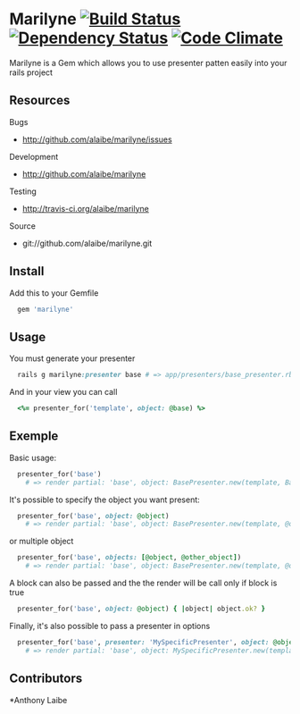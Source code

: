 # Marilyne [![Build Status](https://secure.travis-ci.org/alaibe/marilyne.png)][travis] [![Dependency Status](https://gemnasium.com/alaibe/marilyne.png)][gemnasium] [![Code Climate](https://codeclimate.com/badge.png)][codeclimate]

[travis]: http://travis-ci.org/alaibe/marilyne
[gemnasium]: https://gemnasium.com/alaibe/marilyne
[codeclimate]: https://codeclimate.com/github/alaibe/marilyne

Marilyne is a Gem which allows you to use presenter patten easily into your rails project

## Resources
Bugs

* http://github.com/alaibe/marilyne/issues

Development

* http://github.com/alaibe/marilyne

Testing

* http://travis-ci.org/alaibe/marilyne

Source

* git://github.com/alaibe/marilyne.git

## Install

Add this to your Gemfile
``` ruby
  gem 'marilyne'
```

## Usage

You must generate your presenter
``` ruby
  rails g marilyne:presenter base # => app/presenters/base_presenter.rb
```

And in your view you can call
``` ruby
  <%= presenter_for('template', object: @base) %>
```

## Exemple

Basic usage:
``` ruby
  presenter_for('base')
    # => render partial: 'base', object: BasePresenter.new(template, Base.new)
```

It's possible to specify the object you want present:
``` ruby
  presenter_for('base', object: @object)
    # => render partial: 'base', object: BasePresenter.new(template, @object)
```

or multiple object
``` ruby
  presenter_for('base', objects: [@object, @other_object])
    # => render partial: 'base', object: BasePresenter.new(template, @object, @other_object)
```

A block can also be passed and the the render will be call only if block is true
``` ruby
  presenter_for('base', object: @object) { |object| object.ok? }
```

Finally, it's also possible to pass a presenter in options
``` ruby
  presenter_for('base', presenter: 'MySpecificPresenter', object: @object)
    # => render partial: 'base', object: MySpecificPresenter.new(template, @object)
```

## Contributors

*Anthony Laibe
